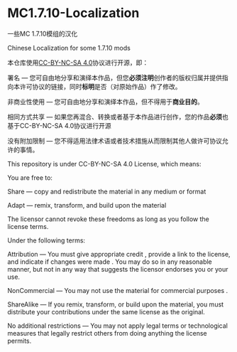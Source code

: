 # MC1.7.10-Localization
一些MC 1.7.10模组的汉化

Chinese Localization for some 1.7.10 mods

本仓库使用[CC-BY-NC-SA 4.0](https://creativecommons.org/licenses/by-nc-sa/4.0/)协议进行开源，即：

署名 — 您可自由地分享和演绎本作品，但您**必须注明**创作者的版权归属并提供指向本许可协议的链接，同时**标明**是否（对原始作品）作了修改。

非商业性使用 — 您可自由地分享和演绎本作品，但不得用于**商业目的**。

相同方式共享 — 如果您再混合、转换或者基于本作品进行创作，您的作品**必须**也基于CC-BY-NC-SA 4.0协议进行开源

没有附加限制 — 您不得适用法律术语或者技术措施从而限制其他人做许可协议允许的事情。

This repository is under CC-BY-NC-SA 4.0 License, which means:

You are free to:

Share — copy and redistribute the material in any medium or format

Adapt — remix, transform, and build upon the material

The licensor cannot revoke these freedoms as long as you follow the license terms.

Under the following terms:

Attribution — You must give appropriate credit , provide a link to the license, and indicate if changes were made . You may do so in any reasonable manner, but not in any way that suggests the licensor endorses you or your use.

NonCommercial — You may not use the material for commercial purposes .

ShareAlike — If you remix, transform, or build upon the material, you must distribute your contributions under the same license as the original.

No additional restrictions — You may not apply legal terms or technological measures that legally restrict others from doing anything the license permits.
